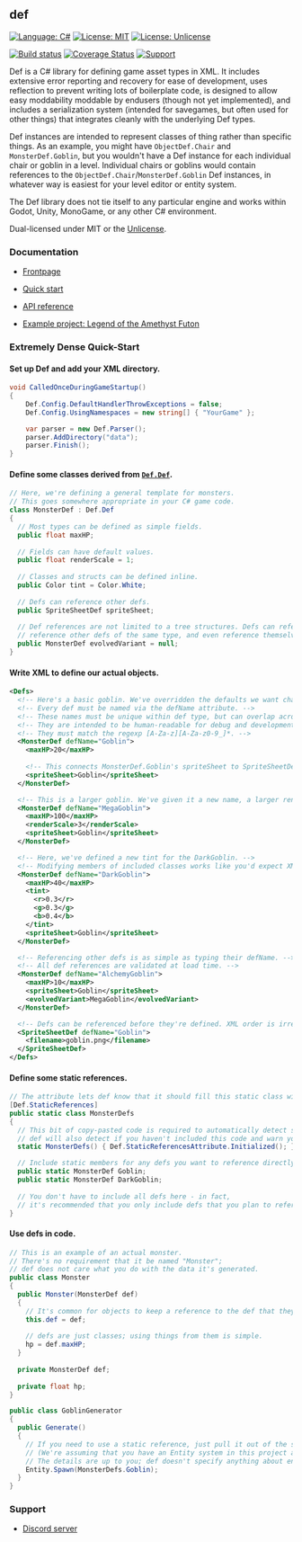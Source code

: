 def
---

[![Language: C#](https://img.shields.io/badge/language-C%23-blue)](https://docs.microsoft.com/en-us/dotnet/csharp/) [![License: MIT](https://img.shields.io/badge/license-MIT-blue.svg)](https://opensource.org/licenses/MIT) [![License: Unlicense](https://img.shields.io/badge/license-Unlicense-blue.svg)](http://unlicense.org/)

[![Build status](https://img.shields.io/github/workflow/status/zorbathut/def/Test/master)](https://github.com/zorbathut/def/actions?query=workflow%3ATest+branch%3Amaster) [![Coverage Status](https://coveralls.io/repos/github/zorbathut/def/badge.svg)](https://coveralls.io/github/zorbathut/def) [![Support](https://img.shields.io/discord/703688553707601962?label=support&logo=discord)](https://discord.gg/vQv9DMA)

Def is a C# library for defining game asset types in XML. It includes extensive error reporting and recovery for ease of development, uses reflection to prevent writing lots of boilerplate code, is designed to allow easy moddability moddable by endusers (though not yet implemented), and includes a serialization system (intended for savegames, but often used for other things) that integrates cleanly with the underlying Def types.

Def instances are intended to represent classes of thing rather than specific things. As an example, you might have `ObjectDef.Chair` and `MonsterDef.Goblin`, but you wouldn't have a Def instance for each individual chair or goblin in a level. Individual chairs or goblins would contain references to the `ObjectDef.Chair`/`MonsterDef.Goblin` Def instances, in whatever way is easiest for your level editor or entity system.

The Def library does not tie itself to any particular engine and works within Godot, Unity, MonoGame, or any other C# environment.

Dual-licensed under MIT or the [Unlicense](http://unlicense.org).


### Documentation

* [Frontpage](https://zorbathut.github.io/def/)

* [Quick start](https://zorbathut.github.io/def/quickstart/introduction.html)

* [API reference](https://zorbathut.github.io/def/api/index.html)

* [Example project: Legend of the Amethyst Futon](example/loaf)


### Extremely Dense Quick-Start

#### Set up Def and add your XML directory.

```cs
void CalledOnceDuringGameStartup()
{
    Def.Config.DefaultHandlerThrowExceptions = false;
    Def.Config.UsingNamespaces = new string[] { "YourGame" };

    var parser = new Def.Parser();
    parser.AddDirectory("data");
    parser.Finish();
}
```

#### Define some classes derived from [`Def.Def`](xref:Def.Def).

```cs
// Here, we're defining a general template for monsters.
// This goes somewhere appropriate in your C# game code.
class MonsterDef : Def.Def
{
  // Most types can be defined as simple fields.
  public float maxHP;
  
  // Fields can have default values.
  public float renderScale = 1;
  
  // Classes and structs can be defined inline.
  public Color tint = Color.White;
  
  // Defs can reference other defs.
  public SpriteSheetDef spriteSheet;
  
  // Def references are not limited to a tree structures. Defs can reference other defs in circles,
  // reference other defs of the same type, and even reference themselves.
  public MonsterDef evolvedVariant = null;
}
```

#### Write XML to define our actual objects.

```xml
<Defs>
  <!-- Here's a basic goblin. We've overridden the defaults we want changed and ignored the rest. -->
  <!-- Every def must be named via the defName attribute. -->
  <!-- These names must be unique within def type, but can overlap across different types. -->
  <!-- They are intended to be human-readable for debug and development purposes, but not user-visible. -->
  <!-- They must match the regexp [A-Za-z][A-Za-z0-9_]*. -->
  <MonsterDef defName="Goblin">
    <maxHP>20</maxHP>
    
    <!-- This connects MonsterDef.Goblin's spriteSheet to SpriteSheetDef.Goblin. -->
    <spriteSheet>Goblin</spriteSheet>
  </MonsterDef>

  <!-- This is a larger goblin. We've given it a new name, a larger render scale, and more health. -->
  <MonsterDef defName="MegaGoblin">
    <maxHP>100</maxHP>
    <renderScale>3</renderScale>
    <spriteSheet>Goblin</spriteSheet>
  </MonsterDef>

  <!-- Here, we've defined a new tint for the DarkGoblin. -->
  <!-- Modifying members of included classes works like you'd expect XML to. -->
  <MonsterDef defName="DarkGoblin">
    <maxHP>40</maxHP>
    <tint>
      <r>0.3</r>
      <g>0.3</g>
      <b>0.4</b>
    </tint>
    <spriteSheet>Goblin</spriteSheet>
  </MonsterDef>

  <!-- Referencing other defs is as simple as typing their defName. -->
  <!-- All def references are validated at load time. -->
  <MonsterDef defName="AlchemyGoblin">
    <maxHP>10</maxHP>
    <spriteSheet>Goblin</spriteSheet>
    <evolvedVariant>MegaGoblin</evolvedVariant>
  </MonsterDef>

  <!-- Defs can be referenced before they're defined. XML order is irrelevant. -->
  <SpriteSheetDef defName="Goblin">
    <filename>goblin.png</filename>
  </SpriteSheetDef>
</Defs>
```

#### Define some static references.

```cs
// The attribute lets def know that it should fill this static class with data.
[Def.StaticReferences]
public static class MonsterDefs
{
  // This bit of copy-pasted code is required to automatically detect some errors.
  // def will also detect if you haven't included this code and warn you about it.
  static MonsterDefs() { Def.StaticReferencesAttribute.Initialized(); }

  // Include static members for any defs you want to reference directly.
  public static MonsterDef Goblin;
  public static MonsterDef DarkGoblin;
  
  // You don't have to include all defs here - in fact,
  // it's recommended that you only include defs that you plan to reference by name.
}
```

#### Use defs in code.

```cs
// This is an example of an actual monster.
// There's no requirement that it be named "Monster";
// def does not care what you do with the data it's generated.
public class Monster
{
  public Monster(MonsterDef def)
  {
    // It's common for objects to keep a reference to the def that they're created from.
    this.def = def;
    
    // defs are just classes; using things from them is simple.
    hp = def.maxHP;
  }
  
  private MonsterDef def;
  
  private float hp;
}

public class GoblinGenerator
{
  public Generate()
  {
    // If you need to use a static reference, just pull it out of the static reference class.
    // (We're assuming that you have an Entity system in this project already.
    // The details are up to you; def doesn't specify anything about entities.)
    Entity.Spawn(MonsterDefs.Goblin);
  }
}
```


### Support

* [Discord server](https://discord.gg/vQv9DMA)
